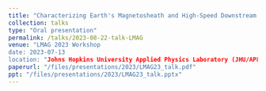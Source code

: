 ```yaml
---
title: "Characterizing Earth's Magnetosheath and High-Speed Downstream Jets using Machine Learning"
collection: talks
type: "Oral presentation"
permalink: /talks/2023-08-22-talk-LMAG
venue: "LMAG 2023 Workshop
date: 2023-07-13
location: "Johns Hopkins University Applied Physics Laboratory (JHU/APL), MD, US"
paperurl: "/files/presentations/2023/LMAG23_talk.pdf"
ppt: "/files/presentations/2023/LMAG23_talk.pptx"
---
```

